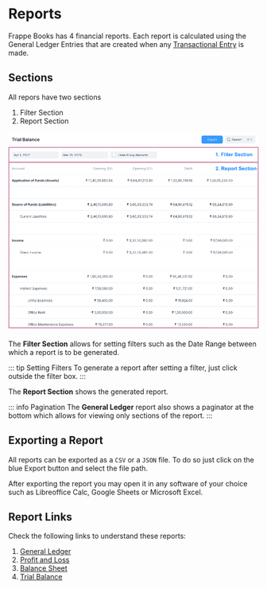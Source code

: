 # Reports

Frappe Books has 4 financial reports. Each report is calculated using the
General Ledger Entries that are created when any
[Transactional Entry](/transactions/transactional-entries) is made.

## Sections

All repors have two sections

1. Filter Section
2. Report Section

![Report Sections](./images/report-sections.png)

The **Filter Section** allows for setting filters such as the Date Range between
which a report is to be generated.

::: tip Setting Filters
To generate a report after setting a filter, just click outside the filter box.
:::

The **Report Section** shows the generated report.

::: info Pagination
The **General Ledger** report also shows a paginator at the bottom which allows
for viewing only sections of the report.
:::

## Exporting a Report

All reports can be exported as a `CSV` or a `JSON` file. To do so just click on
the blue Export button and select the file path.

After exporting the report you may open it in any software of your choice such
as Libreoffice Calc, Google Sheets or Microsoft Excel.

## Report Links

Check the following links to understand these reports:

1. [General Ledger](/analytics/general-ledger)
2. [Profit and Loss](/analytics/profit-and-loss)
3. [Balance Sheet](/analytics/balance-sheet)
4. [Trial Balance](/analytics/trial-balance)
